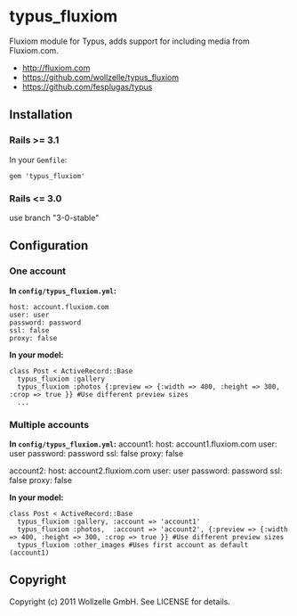 # typus_fluxiom

Fluxiom module for Typus, adds support for including media from Fluxiom.com.

* http://fluxiom.com
* https://github.com/wollzelle/typus_fluxiom
* https://github.com/fesplugas/typus

## Installation

### Rails >= 3.1

In your `Gemfile`:

    gem 'typus_fluxiom'

### Rails <= 3.0

use branch "3-0-stable"

## Configuration

### One account

**In `config/typus_fluxiom.yml`:**

    host: account.fluxiom.com
    user: user
    password: password
    ssl: false
    proxy: false

**In your model:**

    class Post < ActiveRecord::Base
      typus_fluxiom :gallery
      typus_fluxiom :photos {:preview => {:width => 400, :height => 300, :crop => true }} #Use different preview sizes
      ...

### Multiple accounts

**In `config/typus_fluxiom.yml`:**
  account1:
    host: account1.fluxiom.com
    user: user
    password: password
    ssl: false
    proxy: false

  account2:
    host: account2.fluxiom.com
    user: user
    password: password
    ssl: false
    proxy: false

**In your model:**

    class Post < ActiveRecord::Base
      typus_fluxiom :gallery, :account => 'account1'
      typus_fluxiom :photos,  :account => 'account2', {:preview => {:width => 400, :height => 300, :crop => true }} #Use different preview sizes
      typus_fluxiom :other_images #Uses first account as default (account1)


## Copyright

Copyright (c) 2011 Wollzelle GmbH. See LICENSE for details.